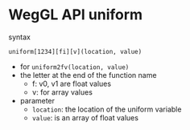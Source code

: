 # WegGL API uniform

syntax

`uniform[1234][fi][v](location, value)`

- for `uniform2fv(location, value)`
- the letter at the end of the function name
  - f: v0, v1 are float values
  - v: for array values
- parameter
  - `location`: the location of the uniform variable
  - `value`: is an array of float values

